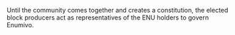Until the community comes together and creates a constitution, the elected block producers act as representatives of the ENU holders to govern Enumivo.